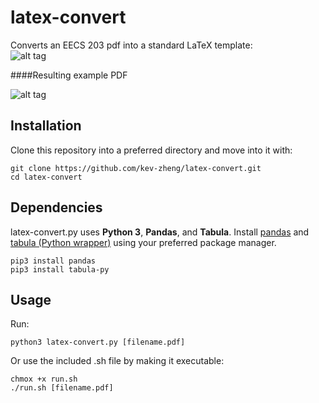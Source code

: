 # latex-convert

Converts an EECS 203 pdf into a standard LaTeX template:   
![alt tag](https://github.com/kev-zheng/latex-convert/blob/master/pictures/tex_example_EECS203.png)

####Resulting example PDF  
  
![alt tag](https://github.com/kev-zheng/latex-convert/blob/master/pictures/pdf_example_EECS203.png)

## Installation
Clone this repository into a preferred directory and move into it with:
```
git clone https://github.com/kev-zheng/latex-convert.git
cd latex-convert
```

## Dependencies
latex-convert.py uses __Python 3__,  __Pandas__, and __Tabula__.
Install [pandas](http://pandas.pydata.org/) and [tabula (Python wrapper)](https://github.com/chezou/tabula-py) using your preferred package manager.
```
pip3 install pandas
pip3 install tabula-py
```

## Usage
Run:
```
python3 latex-convert.py [filename.pdf]
```
Or use the included .sh file by making it executable:
```
chmox +x run.sh
./run.sh [filename.pdf]
```
